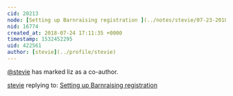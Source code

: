 ```yaml
---
cid: 20213
node: [Setting up Barnraising registration ](../notes/stevie/07-23-2018/setting-up-barnraising-registration)
nid: 16774
created_at: 2018-07-24 17:11:35 +0000
timestamp: 1532452295
uid: 422561
author: [stevie](../profile/stevie)
---
```


 [@stevie](/profile/stevie) has marked liz as a co-author. 

[stevie](../profile/stevie) replying to: [Setting up Barnraising registration ](../notes/stevie/07-23-2018/setting-up-barnraising-registration)

